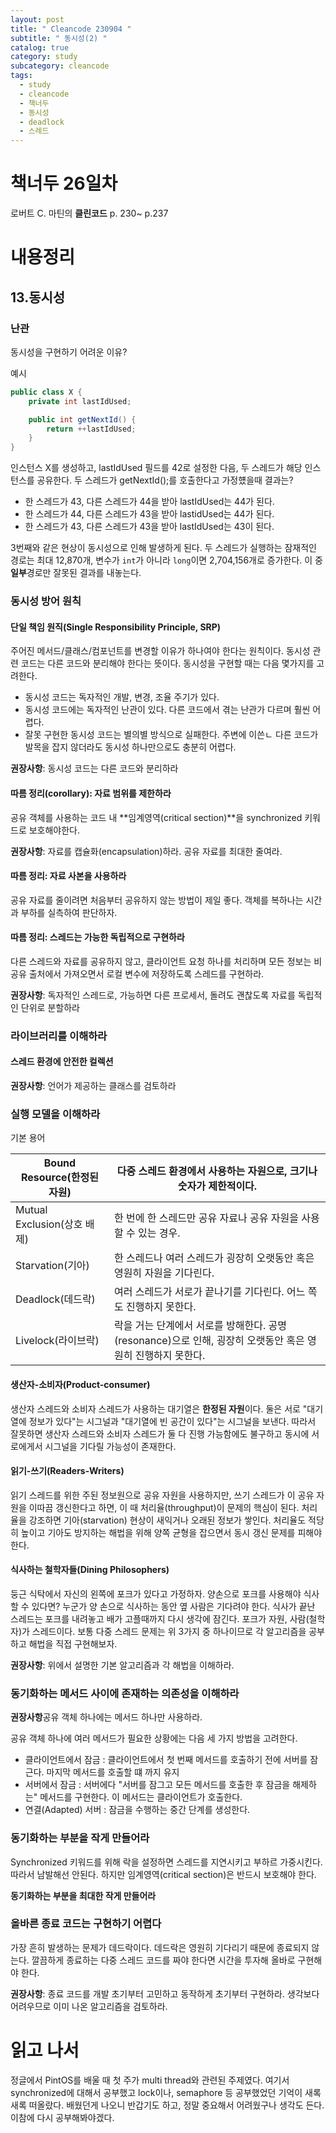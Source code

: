 ```yaml
---
layout: post
title: " Cleancode 230904 "
subtitle: " 동시성(2) "
catalog: true
category: study
subcategory: cleancode
tags:
  - study
  - cleancode
  - 책너두
  - 동시성
  - deadlock
  - 스레드
---
```


# 책너두 26일차

로버트 C. 마틴의 **클린코드** p. 230~ p.237

# 내용정리

## 13.동시성

### 난관

동시성을 구현하기 어려운 이유?

예시

```java
public class X {
    private int lastIdUsed;

    public int getNextId() {
        return ++lastIdUsed;
    }
}
```

인스턴스 X를 생성하고, lastIdUsed 필드를 42로 설정한 다음, 두 스레드가 해당 인스턴스를 공유한다. 두 스레드가 getNextId();를 호출한다고 가정헀을때 결과는?

- 한 스레드가 43, 다른 스레드가 44을 받아 lastIdUsed는 44가 된다.
- 한 스레드가 44, 다른 스레드가 43을 받아 lastidUsed는 44가 된다.
- 한 스레드가 43, 다른 스레드가 43을 받아 lastIdUsed는 43이 된다.

3번째와 같은 현상이 동시성으로 인해 발생하게 된다. 두 스레드가 실행하는 잠재적인 경로는 최대 12,870개, 변수가 `int`가 아니라 `long`이면 2,704,156개로 증가한다. 이 중 **일부**경로만 잘못된 결과를 내놓는다.

### 동시성 방어 원칙

#### 단일 책임 원직(Single Responsibility Principle, SRP)

주어진 메서드/클래스/컴포넌트를 변경할 이유가 하나여야 한다는 원칙이다. 동시성 관련 코드는 다른 코드와 분리해야 한다는 뜻이다. 동시성을 구현할 때는 다음 몇가지를 고려한다.

- 동시성 코드는 독자적인 개발, 변경, 조율 주기가 있다.
- 동시성 코드에는 독자적인 난관이 있다. 다른 코드에서 겪는 난관가 다르며 훨씬 어렵다.
- 잘못 구현한 동시성 코드는 별의별 방식으로 실패한다. 주변에 이쓴ㄴ 다른 코드가 발목을 잡지 않더라도 동시성 하나만으로도 충분히 어렵다.

**권장사항**: 동시성 코드는 다른 코드와 분리하라

#### 따름 정리(corollary): 자료 범위를 제한하라

공유 객체를 사용하는 코드 내 **임계영역(critical section)**을 synchronized 키워드로 보호해야한다.

**권장사항**: 자료를 캡슐화(encapsulation)하라. 공유 자료를 최대한 줄여라.

#### 따름 정리: 자료 사본을 사용하라

공유 자료를 줄이려면 처음부터 공유하지 않는 방법이 제일 좋다. 객체를 복하나는 시간과 부하를 실측하여 판단하자.

#### 따름 정리: 스레드는 가능한 독립적으로 구현하라

다른 스레드와 자료를 공유하지 않고, 클라이언트 요청 하나를 처리하며 모든 정보는 비공유 출처에서 가져오면서 로컬 변수에 저장하도록 스레드를 구현하라.

**권장사항**: 독자적인 스레드로, 가능하면 다른 프로세서, 돌려도 괜찮도록 자료를 독립적인 단위로 분할하라

### 라이브러리를 이해하라

#### 스레드 환경에 안전한 컬렉션

**권장사항**: 언어가 제공하는 클래스를 검토하라

### 실행 모델을 이해하라

기본 용어

| Bound Resource(한정된 자원) | 다중 스레드 환경에서 사용하는 자원으로, 크기나 숫자가 제한적이다.                                          |
| --------------------------- | ---------------------------------------------------------------------------------------------------------- |
| Mutual Exclusion(상호 배제) | 한 번에 한 스레드만 공유 자료나 공유 자원을 사용할 수 있는 경우.                                           |
| Starvation(기아)            | 한 스레드나 여러 스레드가 굉장히 오랫동안 혹은 영원히 자원을 기다린다.                                     |
| Deadlock(데드락)            | 여러 스레드가 서로가 끝나기를 기다린다. 어느 쪽도 진행하지 못한다.                                         |
| Livelock(라이브락)          | 락을 거는 단계에서 서로를 방해한다. 공명(resonance)으로 인해, 굉장히 오랫동안 혹은 영원히 진행하지 못한다. |

#### 생산자-소비자(Product-consumer)

생산자 스레드와 소비자 스레드가 사용하는 대기열은 **한정된 자원**이다. 둘은 서로 "대기열에 정보가 있다"는 시그널과 "대기열에 빈 공간이 있다"는 시그널을 보낸다. 따라서 잘못하면 생산자 스레드와 소비자 스레드가 둘 다 진행 가능함에도 불구하고 동시에 서로에게서 시그널을 기다릴 가능성이 존재한다.

#### 읽기-쓰기(Readers-Writers)

읽기 스레드를 위한 주된 정보원으로 공유 자원을 사용하지만, 쓰기 스레드가 이 공유 자원을 이따끔 갱신한다고 하면, 이 때 처리율(throughput)이 문제의 핵심이 된다. 처리율을 강조하면 기아(starvation) 현상이 새익거나 오래된 정보가 쌓인다. 처리율도 적당히 높이고 기아도 방지하는 해법을 위해 양쪽 균형을 잡으면서 동시 갱신 문제를 피해야 한다.

#### 식사하는 철학자들(Dining Philosophers)

둥근 식탁에서 자신의 왼쪽에 포크가 있다고 가정하자. 양손으로 포크를 사용해야 식사할 수 있다면? 누군가 양 손으로 식사하는 동안 옆 사람은 기다려야 한다. 식사가 끝난 스레드는 포크를 내려놓고 배가 고플때까지 다시 생각에 잠긴다. 포크가 자원, 사람(철학자)가 스레드이다. 보통 다중 스레드 문제는 위 3가지 중 하나이므로 각 알고리즘을 공부하고 해법을 직접 구현해보자.

**권장사항**: 위에서 설명한 기본 알고리즘과 각 해법을 이해하라.

### 동기화하는 메서드 사이에 존재하는 의존성을 이해하라

**권장사항**공유 객체 하나에는 메서드 하나만 사용하라.

공유 객체 하나에 여러 메서드가 필요한 상황에는 다음 세 가지 방법을 고려한다.

- 클라이언트에서 잠금 : 클라이언트에서 첫 번째 메서드를 호출하기 전에 서버를 잠근다. 마지막 메서드를 호출할 떄 까지 유지
- 서버에서 잠금 : 서버에다 "서버를 잠그고 모든 메서드를 호출한 후 잠금을 해제하는" 메서드를 구현한다. 이 메서드는 클라이언트가 호출한다.
- 연결(Adapted) 서버 : 잠금을 수행하는 중간 단계를 생성한다.

### 동기화하는 부분을 작게 만들어라

Synchronized 키워드를 위해 락을 설정하면 스레드를 지연시키고 부하르 가중시킨다. 따라서 남발해선 안된다. 하지만 임계영역(critical section)은 반드시 보호해야 한다.

**동기화하는 부분을 최대한 작게 만들어라**

### 올바른 종료 코드는 구현하기 어렵다

가장 흔히 발생하는 문제가 데드락이다. 데드락은 영원히 기다리기 때문에 종료되지 않는다. 깔끔하게 종료하는 다중 스레드 코드를 짜야 한다면 시간을 투자해 올바로 구현해야 한다.

**권장사항**: 종료 코드를 개발 초기부터 고민하고 동작하게 초기부터 구현하라. 생각보다 어려우므로 이미 나온 알고리즘을 검토하라.

# 읽고 나서

정글에서 PintOS를 배울 때 첫 주가 multi thread와 관련된 주제였다. 여기서 synchronized에 대해서 공부했고 lock이나, semaphore 등 공부했었던 기억이 새록새록 떠올랐다. 배웠던게 나오니 반갑기도 하고, 정말 중요해서 어려웠구나 생각도 든다. 이참에 다시 공부해봐야겠다.
